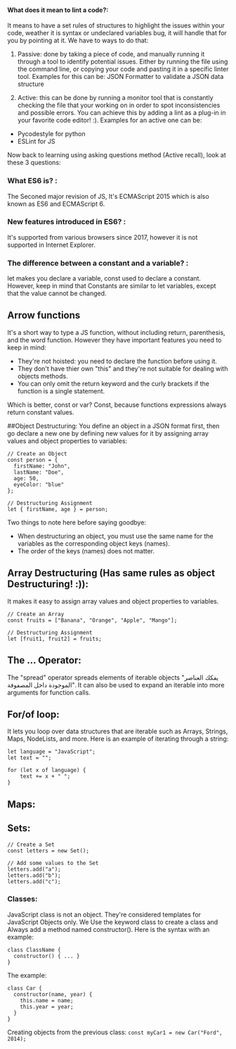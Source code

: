#### What does it mean to lint a code?:
It means to have a set rules of structures to highlight the issues within your code, weather it is syntax or undeclared variables bug, it will handle that for you by pointing at it. 
We have to ways to do that:
1. Passive: done by taking a piece of code, and manually running it through a tool to identify potential issues. Either by running the file using the command line, or copying your code and pasting it in a specific linter tool. Examples for this can be: JSON Formatter to validate a JSON data structure

2. Active: this can be done by running a monitor tool that is constantly checking the file that your working on in order to spot inconsistencies and possible errors. You can achieve this by adding a lint as a plug-in in your favorite code editor! :). 
Examples for an active one can be:
- Pycodestyle for python 
- ESLint for JS 

Now back to learning using asking questions method (Active recall), look at these 3 questions:
### What ES6 is? :
The Seconed major revision of JS, It's ECMAScript 2015 which is also known as ES6 and ECMAScript 6.
### New features introduced in ES6? :
It's supported from various browsers since 2017, however it is not supported in Internet Explorer. 
### The difference between a constant and a variable? :
let makes you declare a variable, const used to declare a constant. However, keep in mind that Constants are similar to let variables, except that the value cannot be changed. 

## Arrow functions
It's a short way to type a JS function, without including return, parenthesis, and the word function. However they have important features you need to keep in mind:
- They're not hoisted: you need to declare the function before using it. 
- They don't have thier own "this" and they're not suitable for dealing with objects methods. 
- You can only omit the return keyword and the curly brackets if the function is a single statement.

Which is better, const or var? 
Const, because functions expressions always return constant values. 

##Object Destructuring:
You define an object in a JSON format first, then go declare a new one by defining new values for it by assigning array values and object properties to variables:
```
// Create an Object
const person = {
  firstName: "John",
  lastName: "Doe",
  age: 50,
  eyeColor: "blue"
};

// Destructuring Assignment
let { firstName, age } = person;
```
Two things to note here before saying goodbye:
- When destructuring an object, you must use the same name for the variables as the corresponding object keys (names).
- The order of the keys (names) does not matter. 

## Array Destructuring (Has same rules as object Destructuring! :)):
It makes it easy to assign array values and object properties to variables. 
```
// Create an Array
const fruits = ["Banana", "Orange", "Apple", "Mango"];

// Destructuring Assignment
let [fruit1, fruit2] = fruits; 
```

## The ... Operator:
The "spread" operator spreads elements of iterable objects "يفكك العناصر الموجودة داخل المصفوفة". It can also be used to expand an iterable into more arguments for function calls. 

## For/of loop:
It lets you loop over data structures that are iterable such as Arrays, Strings, Maps, NodeLists, and more. Here is an example of iterating through a string:
```
let language = "JavaScript";
let text = "";

for (let x of language) {
    text += x + " ";
} 
```

## Maps:

## Sets:
```
// Create a Set
const letters = new Set();

// Add some values to the Set
letters.add("a");
letters.add("b");
letters.add("c"); 
```

### Classes:
JavaScript class is not an object. They're considered templates for JavaScript Objects only. We Use the keyword class to create a class and Always add a method named constructor(). Here is the syntax with an example: 
```
class ClassName {
  constructor() { ... }
}
```
The example:
```
class Car {
  constructor(name, year) {
    this.name = name;
    this.year = year;
  }
} 
```
Creating objects from the previous class:
```const myCar1 = new Car("Ford", 2014); ```

